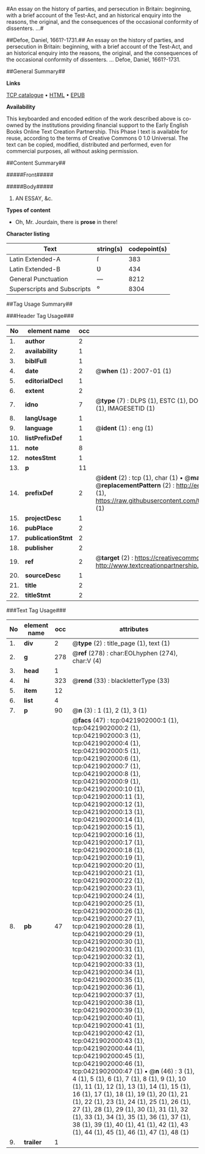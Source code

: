 #An essay on the history of parties, and persecution in Britain: beginning, with a brief account of the Test-Act, and an historical enquiry into the reasons, the original, and the consequences of the occasional conformity of dissenters. ...#

##Defoe, Daniel, 1661?-1731.##
An essay on the history of parties, and persecution in Britain: beginning, with a brief account of the Test-Act, and an historical enquiry into the reasons, the original, and the consequences of the occasional conformity of dissenters. ...
Defoe, Daniel, 1661?-1731.

##General Summary##

**Links**

[TCP catalogue](http://www.ota.ox.ac.uk/tcp/)  • 
[HTML](http://tei.it.ox.ac.uk/tcp/Texts-HTML/free/004/004834071.html)  • 
[EPUB](http://tei.it.ox.ac.uk/tcp/Texts-EPUB/free/004/004834071.epub)

**Availability**

This keyboarded and encoded edition of the
	       work described above is co-owned by the institutions
	       providing financial support to the Early English Books
	       Online Text Creation Partnership. This Phase I text is
	       available for reuse, according to the terms of Creative
	       Commons 0 1.0 Universal. The text can be copied,
	       modified, distributed and performed, even for
	       commercial purposes, all without asking permission.


##Content Summary##

#####Front#####

#####Body#####

1. AN
ESSAY, &c.

**Types of content**

  * Oh, Mr. Jourdain, there is **prose** in there!

**Character listing**


|Text|string(s)|codepoint(s)|
|---|---|---|
|Latin Extended-A|ſ|383|
|Latin Extended-B|Ʋ|434|
|General Punctuation|—|8212|
|Superscripts             and Subscripts|⁰|8304|

##Tag Usage Summary##

###Header Tag Usage###

|No|element name|occ|attributes|
|---|---|---|---|
|1.|__author__|2||
|2.|__availability__|1||
|3.|__biblFull__|1||
|4.|__date__|2| @__when__ (1) : 2007-01 (1)|
|5.|__editorialDecl__|1||
|6.|__extent__|2||
|7.|__idno__|7| @__type__ (7) : DLPS (1), ESTC (1), DOCNO (1), TCP (1), GALEDOCNO (1), CONTENTSET (1), IMAGESETID (1)|
|8.|__langUsage__|1||
|9.|__language__|1| @__ident__ (1) : eng (1)|
|10.|__listPrefixDef__|1||
|11.|__note__|8||
|12.|__notesStmt__|1||
|13.|__p__|11||
|14.|__prefixDef__|2| @__ident__ (2) : tcp (1), char (1)  •  @__matchPattern__ (2) : ([0-9\-]+):([0-9IVX]+) (1), (.+) (1)  •  @__replacementPattern__ (2) : http://eebo.chadwyck.com/downloadtiff?vid=$1&page=$2 (1), https://raw.githubusercontent.com/textcreationpartnership/Texts/master/tcpchars.xml#$1 (1)|
|15.|__projectDesc__|1||
|16.|__pubPlace__|2||
|17.|__publicationStmt__|2||
|18.|__publisher__|2||
|19.|__ref__|2| @__target__ (2) : https://creativecommons.org/publicdomain/zero/1.0/ (1), http://www.textcreationpartnership.org/docs/. (1)|
|20.|__sourceDesc__|1||
|21.|__title__|2||
|22.|__titleStmt__|2||


###Text Tag Usage###

|No|element name|occ|attributes|
|---|---|---|---|
|1.|__div__|2| @__type__ (2) : title_page (1), text (1)|
|2.|__g__|278| @__ref__ (278) : char:EOLhyphen (274), char:V (4)|
|3.|__head__|1||
|4.|__hi__|323| @__rend__ (33) : blackletterType (33)|
|5.|__item__|12||
|6.|__list__|4||
|7.|__p__|90| @__n__ (3) : 1 (1), 2 (1), 3 (1)|
|8.|__pb__|47| @__facs__ (47) : tcp:0421902000:1 (1), tcp:0421902000:2 (1), tcp:0421902000:3 (1), tcp:0421902000:4 (1), tcp:0421902000:5 (1), tcp:0421902000:6 (1), tcp:0421902000:7 (1), tcp:0421902000:8 (1), tcp:0421902000:9 (1), tcp:0421902000:10 (1), tcp:0421902000:11 (1), tcp:0421902000:12 (1), tcp:0421902000:13 (1), tcp:0421902000:14 (1), tcp:0421902000:15 (1), tcp:0421902000:16 (1), tcp:0421902000:17 (1), tcp:0421902000:18 (1), tcp:0421902000:19 (1), tcp:0421902000:20 (1), tcp:0421902000:21 (1), tcp:0421902000:22 (1), tcp:0421902000:23 (1), tcp:0421902000:24 (1), tcp:0421902000:25 (1), tcp:0421902000:26 (1), tcp:0421902000:27 (1), tcp:0421902000:28 (1), tcp:0421902000:29 (1), tcp:0421902000:30 (1), tcp:0421902000:31 (1), tcp:0421902000:32 (1), tcp:0421902000:33 (1), tcp:0421902000:34 (1), tcp:0421902000:35 (1), tcp:0421902000:36 (1), tcp:0421902000:37 (1), tcp:0421902000:38 (1), tcp:0421902000:39 (1), tcp:0421902000:40 (1), tcp:0421902000:41 (1), tcp:0421902000:42 (1), tcp:0421902000:43 (1), tcp:0421902000:44 (1), tcp:0421902000:45 (1), tcp:0421902000:46 (1), tcp:0421902000:47 (1)  •  @__n__ (46) : 3 (1), 4 (1), 5 (1), 6 (1), 7 (1), 8 (1), 9 (1), 10 (1), 11 (1), 12 (1), 13 (1), 14 (1), 15 (1), 16 (1), 17 (1), 18 (1), 19 (1), 20 (1), 21 (1), 22 (1), 23 (1), 24 (1), 25 (1), 26 (1), 27 (1), 28 (1), 29 (1), 30 (1), 31 (1), 32 (1), 33 (1), 34 (1), 35 (1), 36 (1), 37 (1), 38 (1), 39 (1), 40 (1), 41 (1), 42 (1), 43 (1), 44 (1), 45 (1), 46 (1), 47 (1), 48 (1)|
|9.|__trailer__|1||
